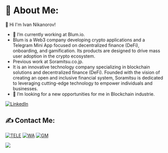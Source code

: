 <h1>💫 About Me:</h1>

👋 Hi I'm Ivan Nikanorov!

- 🔭 I’m currently working at Blum.io.
- Blum is a Web3 company developing crypto applications and a Telegram Mini App focused on decentralized finance (DeFi), onboarding, and gamification. Its products are designed to drive mass user adoption in the crypto ecosystem.
- Previous work at Soramitsu.co.jp.
- It is an innovative technology company specializing in blockchain solutions and decentralized finance (DeFi). Founded with the vision of creating an open and inclusive financial system, Soramitsu is dedicated to leveraging cutting-edge technology to empower individuals and businesses.
- 👯 I’m looking for a new opportunities for me in Blockchain industrie. 

[![LinkedIn](https://img.shields.io/badge/LinkedIn-%230077B5.svg?logo=linkedin&logoColor=white)](https://www.linkedin.com/in/ivan-nikanorov-b6922b174/) 

## ✍️ Contact Me:

[![TELE](https://img.shields.io/badge/Telegram-2CA5E0?style=for-the-badge&logo=telegram&logoColor=white)](https://t.me/iloveomsk)
[![WA](https://img.shields.io/badge/WhatsApp-25D366?style=for-the-badge&logo=whatsapp&logoColor=white)](https://wa.me/38267873354)
[![GM](https://img.shields.io/badge/Gmail-D14836?style=for-the-badge&logo=gmail&logoColor=white)](mailto:van0net@gmail.com)

[![](https://visitcount.itsvg.in/api?id=ra9mls&label=Profile%20Views&color=1&pretty=false)](https://visitcount.itsvg.in)
